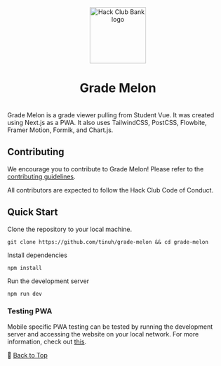 <div align="center">
    <img src="https://raw.githubusercontent.com/tinuh/grade-melon/master/public/assets/logo.png" width="128" alt="Hack Club Bank logo">
  <h1>Grade Melon</h1>
</div>
<br>
Grade Melon is a grade viewer pulling from Student Vue. It was created using Next.js as a PWA. It also uses TailwindCSS, PostCSS, Flowbite, Framer Motion, Formik, and Chart.js.

## Contributing
We encourage you to contribute to Grade Melon! Please refer to the [contributing guidelines](https://github.com/tinuh/grade-melon/blob/main/CONTRIBUTING.md).

All contributors are expected to follow the Hack Club Code of Conduct.

## Quick Start
Clone the repository to your local machine.
```
git clone https://github.com/tinuh/grade-melon && cd grade-melon
```
Install dependencies
```
npm install
```
Run the development server
```
npm run dev
```
### Testing PWA
Mobile specific PWA testing can be tested by running the development server and accessing the website on your local network. For more information, check out [this](https://stackoverflow.com/questions/19482164/how-can-i-access-localhost-from-another-computer-in-the-same-network).

🔼 [Back to Top](#readme)
